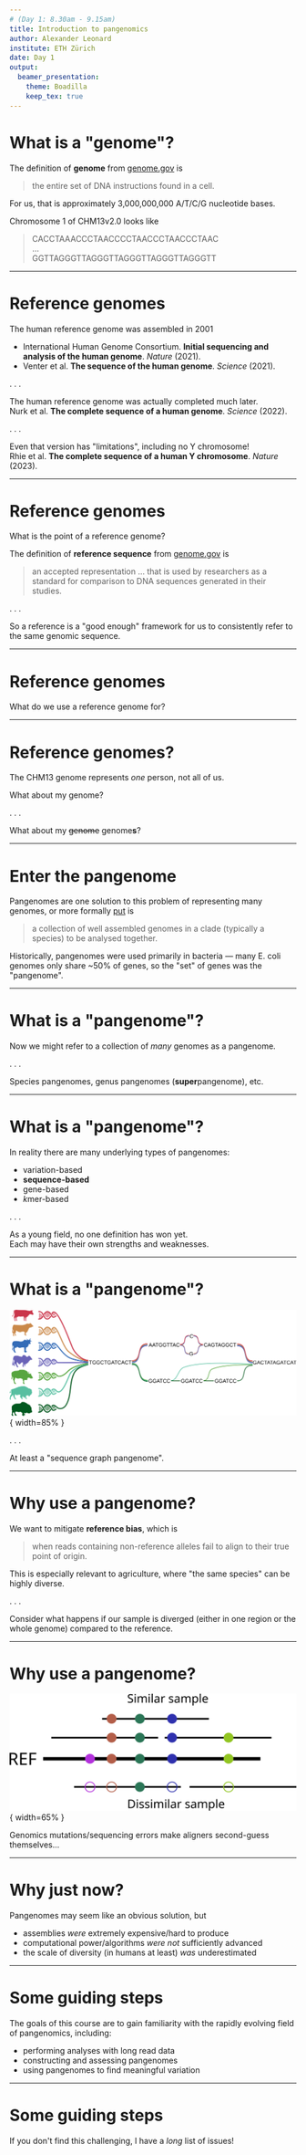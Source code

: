```yaml
---
# (Day 1: 8.30am - 9.15am)
title: Introduction to pangenomics
author: Alexander Leonard
institute: ETH Zürich
date: Day 1
output:
  beamer_presentation:
    theme: Boadilla
    keep_tex: true
---
```


# What is a "genome"?

The definition of **genome** from [genome.gov](https://www.genome.gov/genetics-glossary/Genome) is

> the entire set of DNA instructions found in a cell.

For us, that is approximately 3,000,000,000 A/T/C/G nucleotide bases.

Chromosome 1 of CHM13v2.0 looks like

> CACCTAAACCCTAACCCCTAACCCTAACCCTAAC \
... \
GGTTAGGGTTAGGGTTAGGGTTAGGGTTAGGGTT

---

# Reference genomes

The human reference genome was assembled in 2001

 - International Human Genome Consortium. **Initial sequencing and analysis of the human genome**. *Nature* (2021).
 - Venter et al. **The sequence of the human genome**. *Science* (2021).

. . .

The human reference genome was actually completed much later. \
Nurk et al. **The complete sequence of a human genome**. *Science* (2022).

. . .

Even that version has "limitations", including no Y chromosome! \
Rhie et al. **The complete sequence of a human Y chromosome**. *Nature* (2023).

 ---

# Reference genomes

What is the point of a reference genome?

The definition of **reference sequence** from [genome.gov](https://www.genome.gov/genetics-glossary/Human-Genome-Reference-Sequence) is

>an accepted representation ... that is used by researchers as a standard for comparison to DNA sequences generated in their studies.

. . .

So a reference is a "good enough" framework for us to consistently refer to the same genomic sequence.

 ---

# Reference genomes

What do we use a reference genome for?

[//]: # (Interactive question)

 ---

# Reference genomes?

The CHM13 genome represents *one* person, not all of us.

What about my genome?

. . .

What about my ~~genome~~ genome**s**?

---

# Enter the pangenome

Pangenomes are one solution to this problem of representing many genomes, or more formally [put](https://lh3.github.io/2024/03/29/what-is-a-pangenome) is

>a collection of well assembled genomes in a clade (typically a species) to be analysed together.

Historically, pangenomes were used primarily in bacteria — many E. coli genomes only share ~50% of genes, so the "set" of genes was the "pangenome".

---

# What is a "pangenome"?

Now we might refer to a collection of *many* genomes as a pangenome.

. . .

Species pangenomes, genus pangenomes (**super**pangenome), etc.

---

# What is a "pangenome"?

In reality there are many underlying types of pangenomes:

 - variation-based
 - **sequence-based**
 - gene-based
 - *k*mer-based

. . .

As a young field, no one definition has won yet. \
Each may have their own strengths and weaknesses.

---

# What is a "pangenome"?

![BPC diagram](img/BPC_diagram.svg){ width=85% }

. . .

At least a "sequence graph pangenome".

---

# Why use a pangenome?

We want to mitigate **reference bias**, which is

> when reads containing non-reference alleles fail to align to their true point of origin.

This is especially relevant to agriculture, where "the same species" can be highly diverse.

. . .

Consider what happens if our sample is diverged (either in one region or the whole genome) compared to the reference.

---

# Why use a pangenome?

![reference bias in alignment](img/reference_bias.svg){ width=65% }

Genomics mutations/sequencing errors make aligners second-guess themselves...

---

# Why just now?

Pangenomes may seem like an obvious solution, but

 - assemblies *were* extremely expensive/hard to produce
 - computational power/algorithms *were not* sufficiently advanced
 - the scale of diversity (in humans at least) *was* underestimated

---

# Some guiding steps

The goals of this course are to gain familiarity with the rapidly evolving field of pangenomics, including:

 - performing analyses with long read data
 - constructing and assessing pangenomes
 - using pangenomes to find meaningful variation

---

# Some guiding steps

If you don't find this challenging, I have a *long* list of issues!
